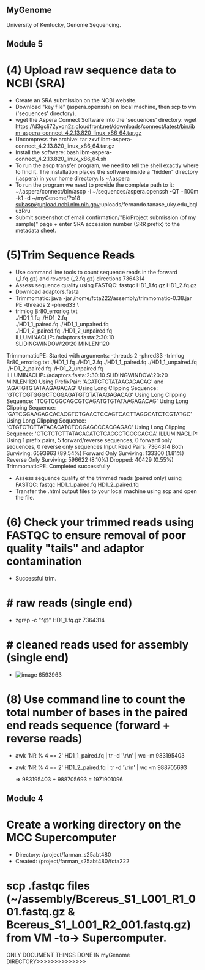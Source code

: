## MyGenome
University of Kentucky, Genome Sequencing.

## Module 5
# (4) Upload raw sequence data to NCBI (SRA)
- Create an SRA submission on the NCBI website.
- Download "key file" (aspera.openssh) on local machine, then scp to vm ('sequences' directory).
- wget the Aspera Connect Software into the 'sequences' directory:  wget https://d3gcli72yxqn2z.cloudfront.net/downloads/connect/latest/bin/ibm-aspera-connect_4.2.13.820_linux_x86_64.tar.gz
- Uncompress the archive: tar zxvf ibm-aspera-connect_4.2.13.820_linux_x86_64.tar.gz
- Install the software: bash ibm-aspera-connect_4.2.13.820_linux_x86_64.sh
- To run the ascp transfer program, we need to tell the shell exactly where to find it. The installation places the software inside a "hidden" directory (.aspera) in your home directory: ls ~/.aspera
- To run the program we need to provide the complete path to it: ~/.aspera/connect/bin/ascp -i ~/sequences/aspera.openssh -QT -l100m -k1 -d ~/myGenome/Po18 subasp@upload.ncbi.nlm.nih.gov:uploads/fernando.tanase_uky.edu_bqluzRru
- Submit screenshot of email confirmation/"BioProject submission (of my sample)" page + enter SRA accession number (SRR prefix) to the metadata sheet.

# (5)Trim Sequence Reads
- Use command line tools to count sequence reads in the forward (_1.fq.gz) and reverse (_2.fq.gz) directions
  7364314
- Assess sequence quality using FASTQC: fastqc HD1_1.fq.gz  HD1_2.fq.gz
- Download adaptors.fasta
- Trimmomatic: java -jar /home/fcta222/assembly/trimmomatic-0.38.jar PE -threads 2 -phred33 \
- trimlog Br80_errorlog.txt \
./HD1_1.fq ./HD1_2.fq \
./HD1_1_paired.fq ./HD1_1_unpaired.fq \
./HD1_2_paired.fq ./HD1_2_unpaired.fq \
ILLUMINACLIP:./adaptors.fasta:2:30:10 \
SLIDINGWINDOW:20:20 MINLEN:120

TrimmomaticPE: Started with arguments:
 -threads 2 -phred33 -trimlog Br80_errorlog.txt ./HD1_1.fq ./HD1_2.fq ./HD1_1_paired.fq ./HD1_1_unpaired.fq ./HD1_2_paired.fq ./HD1_2_unpaired.fq ILLUMINACLIP:./adaptors.fasta:2:30:10 SLIDINGWINDOW:20:20 MINLEN:120
Using PrefixPair: 'AGATGTGTATAAGAGACAG' and 'AGATGTGTATAAGAGACAG'
Using Long Clipping Sequence: 'GTCTCGTGGGCTCGGAGATGTGTATAAGAGACAG'
Using Long Clipping Sequence: 'TCGTCGGCAGCGTCAGATGTGTATAAGAGACAG'
Using Long Clipping Sequence: 'GATCGGAAGAGCACACGTCTGAACTCCAGTCACTTAGGCATCTCGTATGC'
Using Long Clipping Sequence: 'CTGTCTCTTATACACATCTCCGAGCCCACGAGAC'
Using Long Clipping Sequence: 'CTGTCTCTTATACACATCTGACGCTGCCGACGA'
ILLUMINACLIP: Using 1 prefix pairs, 5 forward/reverse sequences, 0 forward only sequences, 0 reverse only sequences
Input Read Pairs: 7364314 Both Surviving: 6593963 (89.54%) Forward Only Surviving: 133300 (1.81%) Reverse Only Surviving: 596622 (8.10%) Dropped: 40429 (0.55%)
TrimmomaticPE: Completed successfully

- Assess sequence quality of the trimmed reads (paired only) using FASTQC: fastqc HD1_1_paired.fq HD1_2_paired.fq
- Transfer the .html output files to your local machine using scp and open the file.

# (6) Check your trimmed reads using FASTQC to ensure removal of poor quality "tails" and adaptor contamination
- Successful trim.
  
# # raw reads (single end)
- zgrep -c "^@" HD1_1.fq.gz
    7364314

# # cleaned reads used for assembly (single end)
- ![image](https://github.com/user-attachments/assets/88d7805d-9e28-4cfe-8568-bd4d6ffff889)
  6593963
  
# (8) Use command line to count the total number of bases in the paired end reads sequence (forward + reverse reads)
- awk 'NR % 4 == 2' HD1_1_paired.fq | tr -d '\r\n' | wc -m
  983195403
- awk 'NR % 4 == 2' HD1_2_paired.fq | tr -d '\r\n' | wc -m
  988705693

  => 983195403 + 988705693 = 1971901096

## Module 4
# Create a working directory on the MCC Supercomputer
- Directory: /project/farman_s25abt480
- Created: /project/farman_s25abt480/fcta222
# scp .fastqc files (~/assembly/Bcereus_S1_L001_R1_001.fastq.gz & Bcereus_S1_L001_R2_001.fastq.gz) from VM -to-> Supercomputer.
ONLY DOCUMENT THINGS DONE IN myGenome DIRECTORY>>>>>>>>>>>>>>
